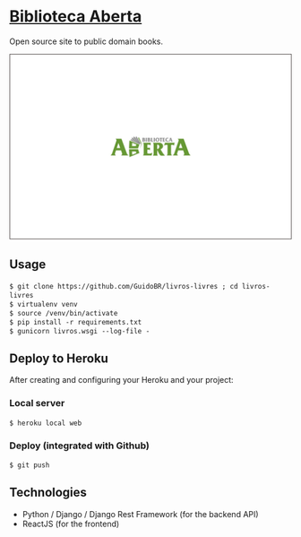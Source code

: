 [Biblioteca Aberta](http://biblioteca-aberta.herokuapp.com/)
=================

Open source site to public domain books. 

![logo](livros/frontend/static/logo.jpg)

## Usage

```
$ git clone https://github.com/GuidoBR/livros-livres ; cd livros-livres
$ virtualenv venv
$ source /venv/bin/activate
$ pip install -r requirements.txt
$ gunicorn livros.wsgi --log-file -
```

## Deploy to Heroku

After creating and configuring your Heroku and your project:

### Local server
```
$ heroku local web
```

### Deploy (integrated with Github)

```
$ git push
```

## Technologies

- Python / Django / Django Rest Framework (for the backend API)
- ReactJS (for the frontend)
